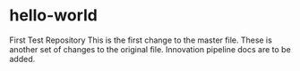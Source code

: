 # hello-world
First Test Repository
This is the first change to the master file.
These is another set of changes to the original file.
Innovation pipeline docs are to be added.
